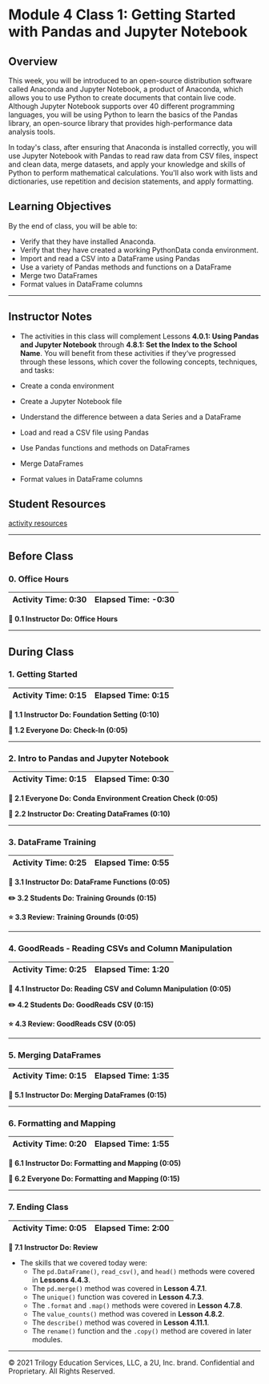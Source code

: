 # Module 4 Class 1: Getting Started with Pandas and Jupyter Notebook

## Overview

This week, you will be introduced to an open-source distribution software called Anaconda and Jupyter Notebook, a product of Anaconda, which allows you to use Python to create documents that contain live code. Although Jupyter Notebook supports over 40 different programming languages, you will be using Python to learn the basics of the Pandas library, an open-source library that provides high-performance data analysis tools.

In today's class, after ensuring that Anaconda is installed correctly, you will use Jupyter Notebook with Pandas to read raw data from CSV files, inspect and clean data, merge datasets, and apply your knowledge and skills of Python to perform mathematical calculations. You'll also work with lists and dictionaries, use repetition and decision statements, and apply formatting.

## Learning Objectives

By the end of class, you will be able to:

* Verify that they have installed Anaconda.
* Verify that they have created a working PythonData conda environment.
* Import and read a CSV into a DataFrame using Pandas
* Use a variety of Pandas methods and functions on a DataFrame
* Merge two DataFrames
* Format values in DataFrame columns


- - -

## Instructor Notes

* The activities in this class will complement Lessons **4.0.1: Using Pandas and Jupyter Notebook** through **4.8.1: Set the Index to the School Name**.  You will benefit from these activities if they‘ve progressed through these lessons, which cover the following concepts, techniques, and tasks:  

* Create a conda environment
* Create a Jupyter Notebook file
* Understand the difference between a data Series and a DataFrame
* Load and read a CSV file using Pandas
* Use Pandas functions and methods on DataFrames
* Merge DataFrames
* Format values in DataFrame columns

## Student Resources

[activity resources](https://2u-data-curriculum-team.s3.amazonaws.com/data-viz-online-lesson-plans/04-Lessons/4-1-Student-Resources.zip)  


- - -

## Before Class

### 0. Office Hours

| Activity Time: 0:30       |  Elapsed Time:     -0:30  |
|---------------------------|---------------------------|

<strong> 📣 0.1 Instructor Do: Office Hours</strong>

- - -

## During Class

### 1. Getting Started

| Activity Time:       0:15 |  Elapsed Time:      0:15  |
|---------------------------|---------------------------|

<strong>📣 1.1 Instructor Do: Foundation Setting (0:10)</strong>

<strong>🎉  1.2 Everyone Do: Check-In (0:05)</strong>

---

### 2. Intro to Pandas and Jupyter Notebook

| Activity Time:       0:15 |  Elapsed Time:      0:30  |
|---------------------------|---------------------------|

<strong>🎉 2.1 Everyone Do: Conda Environment Creation Check (0:05)</strong>

<strong>📣  2.2 Instructor Do: Creating DataFrames (0:10)</strong>

---

### 3. DataFrame Training

| Activity Time:       0:25 |  Elapsed Time:      0:55  |
|---------------------------|---------------------------|

<strong>📣 3.1 Instructor Do: DataFrame Functions (0:05)</strong>

<strong>✏️ 3.2 Students Do: Training Grounds (0:15)</strong>

<strong>⭐ 3.3 Review: Training Grounds (0:05)</strong>

---

### 4. GoodReads - Reading CSVs and Column Manipulation

| Activity Time:       0:25 |  Elapsed Time:      1:20  |
|---------------------------|---------------------------|

<strong>📣 4.1 Instructor Do: Reading CSV and Column Manipulation (0:05)</strong>

<strong>✏️ 4.2 Students Do: GoodReads CSV (0:15)</strong>

<strong>⭐ 4.3 Review: GoodReads CSV (0:05)</strong>

---

### 5. Merging DataFrames

| Activity Time:       0:15 |  Elapsed Time:      1:35  |
|---------------------------|---------------------------|

<strong>📣 5.1 Instructor Do: Merging DataFrames (0:15)</strong>

---

### 6. Formatting and Mapping

| Activity Time:       0:20 |  Elapsed Time:     1:55  |
|---------------------------|---------------------------|

<strong> 📣 6.1 Instructor Do: Formatting and Mapping (0:05)</strong>

<strong>🎉 6.2 Everyone Do: Formatting and Mapping (0:15)</strong>

---

### 7. Ending Class

| Activity Time:       0:05 |  Elapsed Time:      2:00  |
|---------------------------|---------------------------|

<strong>📣  7.1 Instructor Do: Review </strong>

* The skills that we covered today were:
  * The `pd.DataFrame()`, `read_csv()`, and `head()` methods were covered in **Lessons 4.4.3**.
  * The `pd.merge()` method was covered in **Lesson 4.7.1**.
  * The `unique()` function was covered in **Lesson 4.7.3**.
  * The `.format` and `.map()` methods were covered in **Lesson 4.7.8**.
  * The `value_counts()` method was covered in **Lesson 4.8.2**.
  * The `describe()` method was covered in **Lesson 4.11.1**.
  * The `rename()` function and the `.copy()` method are covered in later modules.

---

© 2021 Trilogy Education Services, LLC, a 2U, Inc. brand.  Confidential and Proprietary.  All Rights Reserved.
